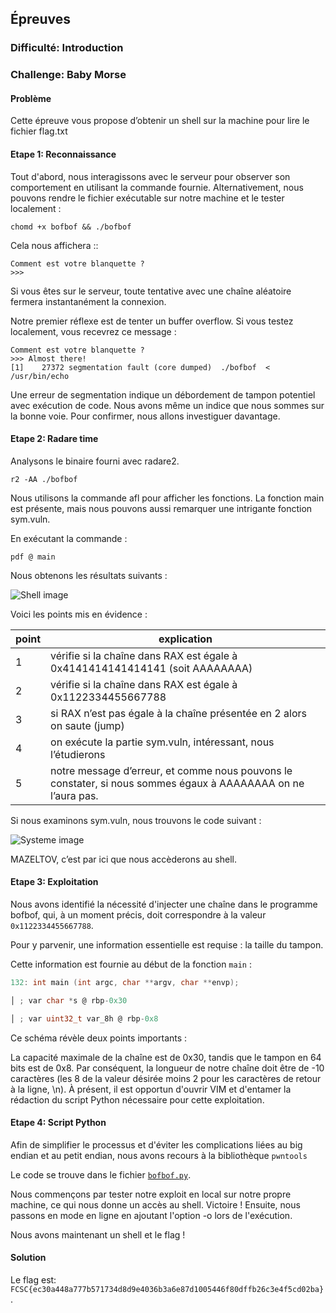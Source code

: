 ## Épreuves

### Difficulté: Introduction

### Challenge: Baby Morse

#### Problème

Cette épreuve vous propose d’obtenir un shell sur la machine pour lire le fichier flag.txt

#### Etape 1: Reconnaissance 

Tout d'abord, nous interagissons avec le serveur pour observer son comportement en utilisant la commande fournie. Alternativement, nous pouvons rendre le fichier exécutable sur notre machine et le tester localement :

```shell
chomd +x bofbof && ./bofbof
```
Cela nous affichera ::

```shell
Comment est votre blanquette ?
>>>
```
Si vous êtes sur le serveur, toute tentative avec une chaîne aléatoire fermera instantanément la connexion.

Notre premier réflexe est de tenter un buffer overflow. Si vous testez localement, vous recevrez ce message :

```shell
Comment est votre blanquette ?
>>> Almost there!
[1]    27372 segmentation fault (core dumped)  ./bofbof  < /usr/bin/echo
```
Une erreur de segmentation indique un débordement de tampon potentiel avec exécution de code. Nous avons même un indice que nous sommes sur la bonne voie. Pour confirmer, nous allons investiguer davantage.

#### Etape 2: Radare time

Analysons le binaire fourni avec radare2.

```shell
r2 -AA ./bofbof
```
Nous utilisons la commande afl pour afficher les fonctions. La fonction main est présente, mais nous pouvons aussi remarquer une intrigante fonction sym.vuln.

En exécutant la commande :

```shell
pdf @ main
```
Nous obtenons les résultats suivants :

<img src="https://gitlab.insa-rouen.fr/bgauzere/pao-tracs/-/raw/JHABLI_PLANCHOT_WOJCIECHOWSKI/suivi/2023-2024/JHABLI_S2_2024/Hackropole/Shell.png" title="Shell image">

Voici les points mis en évidence :

| point | explication                                                                                         |
|-------|-----------------------------------------------------------------------------------------------------|
| 1     | vérifie si la chaîne dans RAX est égale à 0x4141414141414141 (soit AAAAAAAA)                          |
| 2     | vérifie si la chaîne dans RAX est égale à 0x1122334455667788                                           |
| 3     | si RAX n’est pas égale à la chaîne présentée en 2 alors on saute (jump)                               |
| 4     | on exécute la partie sym.vuln, intéressant, nous l’étudierons                                          |
| 5     | notre message d’erreur, et comme nous pouvons le constater, si nous sommes égaux à AAAAAAAA on ne l’aura pas. |

Si nous examinons sym.vuln, nous trouvons le code suivant :

<img src="https://gitlab.insa-rouen.fr/bgauzere/pao-tracs/-/raw/JHABLI_PLANCHOT_WOJCIECHOWSKI/suivi/2023-2024/JHABLI_S2_2024/Hackropole/sys_img.png" title="Systeme image">

MAZELTOV, c’est par ici que nous accèderons au shell.

#### Etape 3: Exploitation

Nous avons identifié la nécessité d'injecter une chaîne dans le programme bofbof, qui, à un moment précis, doit correspondre à la valeur `0x1122334455667788`.

Pour y parvenir, une information essentielle est requise : la taille du tampon.

Cette information est fournie au début de la fonction `main` :

```C
132: int main (int argc, char **argv, char **envp);

│ ; var char *s @ rbp-0x30

│ ; var uint32_t var_8h @ rbp-0x8

```
Ce schéma révèle deux points importants :

La capacité maximale de la chaîne est de 0x30, tandis que le tampon en 64 bits est de 0x8. Par conséquent, la longueur de notre chaîne doit être de -10 caractères (les 8 de la valeur désirée moins 2 pour les caractères de retour à la ligne, \n).
À présent, il est opportun d'ouvrir VIM et d'entamer la rédaction du script Python nécessaire pour cette exploitation.

#### Etape 4: Script Python
Afin de simplifier le processus et d'éviter les complications liées au big endian et au petit endian, nous avons recours à la bibliothèque `pwntools`

Le code se trouve dans le fichier [`bofbof.py`](bofbof.py).

Nous commençons par tester notre exploit en local sur notre propre machine, ce qui nous donne un accès au shell. Victoire ! Ensuite, nous passons en mode en ligne en ajoutant l'option -o lors de l'exécution.

Nous avons maintenant un shell et le flag !

#### Solution
Le flag est: `FCSC{ec30a448a777b571734d8d9e4036b3a6e87d1005446f80dffb26c3e4f5cd02ba}`.